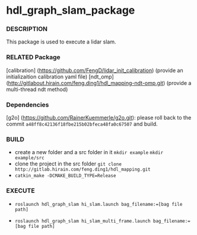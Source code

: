 hdl_graph_slam_package
===========================

### DESCRIPTION
This package is used to execute a lidar slam.

### RELATED Package
[calibration] (https://github.com/FengD/lidar_init_calibration) (provide an initializaition calibration yaml file)
[ndt_omp] (http://gitlabout.hirain.com/feng.ding1/hdl_mapping-ndt-omp.git) (provide a multi-thread ndt method)

### Dependencies
[g2o] (https://github.com/RainerKuemmerle/g2o.git): please roll back to the commit `a48ff8c42136f18fbe215b02bfeca48fa0c67507` and build. 

### BUILD

* create a new folder and a src folder in it `mkdir example`  `mkdir example/src`
* clone the project in the src folder `git clone http://gitlab.hirain.com/feng.ding1/hdl_mapping.git`
* `catkin_make -DCMAKE_BUILD_TYPE=Release`

### EXECUTE
* `roslaunch hdl_graph_slam hi_slam.launch bag_filename:=[bag file path]`

* `roslaunch hdl_graph_slam hi_slam_multi_frame.launch bag_filename:=[bag file path]`
